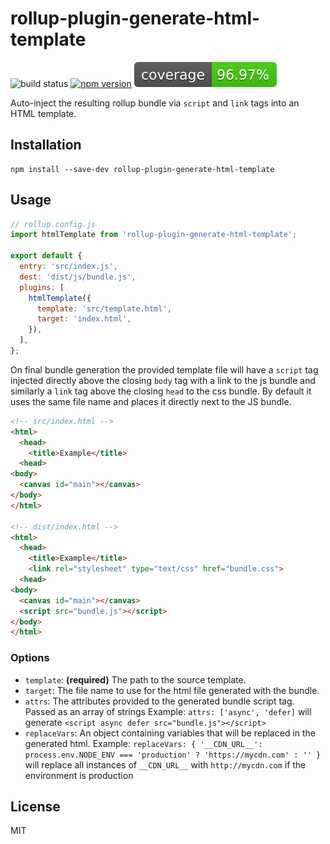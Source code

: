 # rollup-plugin-generate-html-template

![build status](https://api.travis-ci.org/bengsfort/rollup-plugin-generate-html-template.svg?branch=master) [![npm version](https://badge.fury.io/js/rollup-plugin-generate-html-template.svg)](https://www.npmjs.com/package/rollup-plugin-generate-html-template) ![code coverage](coverage/coverage.svg)

Auto-inject the resulting rollup bundle via `script` and `link` tags into an HTML template.

## Installation

```shell
npm install --save-dev rollup-plugin-generate-html-template
```

## Usage

```js
// rollup.config.js
import htmlTemplate from 'rollup-plugin-generate-html-template';

export default {
  entry: 'src/index.js',
  dest: 'dist/js/bundle.js',
  plugins: [
    htmlTemplate({
      template: 'src/template.html',
      target: 'index.html',
    }),
  ],
};
```

On final bundle generation the provided template file will have a `script` tag injected directly above the closing `body` tag with a link to the js bundle and similarly a `link` tag above the closing `head` to the css bundle. By default it uses the same file name and places it directly next to the JS bundle.

```html
<!-- src/index.html -->
<html>
  <head>
    <title>Example</title>
  <head>
<body>
  <canvas id="main"></canvas>
</body>
</html>

<!-- dist/index.html -->
<html>
  <head>
    <title>Example</title>
    <link rel="stylesheet" type="text/css" href="bundle.css">
  <head>
<body>
  <canvas id="main"></canvas>
  <script src="bundle.js"></script>
</body>
</html>
```

### Options

- `template`: **(required)** The path to the source template.
- `target`: The file name to use for the html file generated with the bundle.
- `attrs`: The attributes provided to the generated bundle script tag. Passed as an array of strings
  Example: `attrs: ['async', 'defer]` will generate `<script async defer src="bundle.js"></script>`
- `replaceVars`: An object containing variables that will be replaced in the generated html.
    Example: `replaceVars: { '__CDN_URL__': process.env.NODE_ENV === 'production' ? 'https://mycdn.com' : '' }` will replace all instances of `__CDN_URL__` with `http://mycdn.com` if the environment is production

## License

MIT
